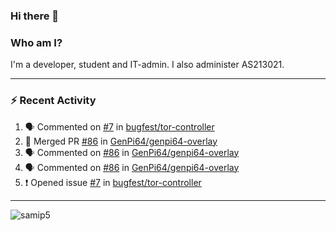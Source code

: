 ### Hi there 👋

### Who am I?
I'm a developer, student and IT-admin. I also administer AS213021.

---
### :zap: Recent Activity
<!--START_SECTION:activity-->
1. 🗣 Commented on [#7](https://github.com/bugfest/tor-controller/issues/7) in [bugfest/tor-controller](https://github.com/bugfest/tor-controller)
2. 🎉 Merged PR [#86](https://github.com/GenPi64/genpi64-overlay/pull/86) in [GenPi64/genpi64-overlay](https://github.com/GenPi64/genpi64-overlay)
3. 🗣 Commented on [#86](https://github.com/GenPi64/genpi64-overlay/issues/86) in [GenPi64/genpi64-overlay](https://github.com/GenPi64/genpi64-overlay)
4. 🗣 Commented on [#86](https://github.com/GenPi64/genpi64-overlay/issues/86) in [GenPi64/genpi64-overlay](https://github.com/GenPi64/genpi64-overlay)
5. ❗️ Opened issue [#7](https://github.com/bugfest/tor-controller/issues/7) in [bugfest/tor-controller](https://github.com/bugfest/tor-controller)
<!--END_SECTION:activity-->
---

<img align="center" src="https://github-readme-stats.vercel.app/api?username=samip5&show_icons=true" alt="samip5" />
